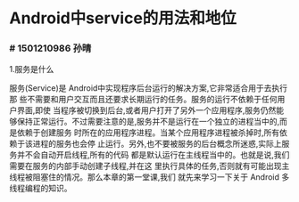 # Android中service的用法和地位


### # 1501210986  孙晴
1.服务是什么

服务(Service)是 Android中实现程序后台运行的解决方案,它非常适合用于去执行那 些不需要和用户交互而且还要求长期运行的任务。服务的运行不依赖于任何用户界面,即使 当程序被切换到后台,或者用户打开了另外一个应用程序,服务仍然能够保持正常运行。不过需要注意的是,服务并不是运行在一个独立的进程当中的,而是依赖于创建服务 时所在的应用程序进程。当某个应用程序进程被杀掉时,所有依赖于该进程的服务也会停 止运行。另外,也不要被服务的后台概念所迷惑,实际上服务并不会自动开启线程,所有的代码 都是默认运行在主线程当中的。也就是说,我们需要在服务的内部手动创建子线程,并在这 里执行具体的任务,否则就有可能出现主线程被阻塞住的情况。那么本章的第一堂课,我们 就先来学习一下关于 Android 多线程编程的知识。


